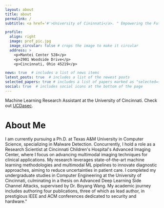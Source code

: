 ```yaml
---
layout: about
title: about
permalink: /
subtitle: <a href='#'>University of Cininnati</a>. " Empowering the Future with Intelligent Deliverance."

profile:
  align: right
  image: prof_pic.jpg
  image_circular: false # crops the image to make it circular
  address: >
    <p>Mantei Center 528</p>
    <p>2901 Woodside Drive</p>
    <p>Cincinnati, Ohio 45219</p>

news: true  # includes a list of news items
latest_posts: true  # includes a list of the newest posts
selected_papers: true # includes a list of papers marked as "selected={true}"
social: true  # includes social icons at the bottom of the page
---
```


Machine Learning Research Assistant at the University of Cincinnati. Check out [UCDasec](https://homepages.uc.edu/~wang2ba/). 

# About Me
I am currently pursuing a Ph.D. at Texas A&M University in Computer Science, specializing in Malware Detection. Concurrently, I hold a role as a Research Scientist at Cincinnati Children's Hospital's Advanced Imaging Center, where I focus on advancing multimodal imaging techniques for clinical applications. My research leverages state-of-the-art machine learning methodologies and multimodal ML pipelines to innovate diagnostic approaches, aiming to reduce uncertainties in patient care.
I completed my undergraduate studies in Computer Engineering at the University of Cincinnati, culminating in a thesis on Advanced Deep Learning Side Channel Attacks, supervised by Dr. Boyang Wang. My academic journey includes authoring four publications, three of which as lead author, in prestigious IEEE and ACM conferences dedicated to security and hardware."




